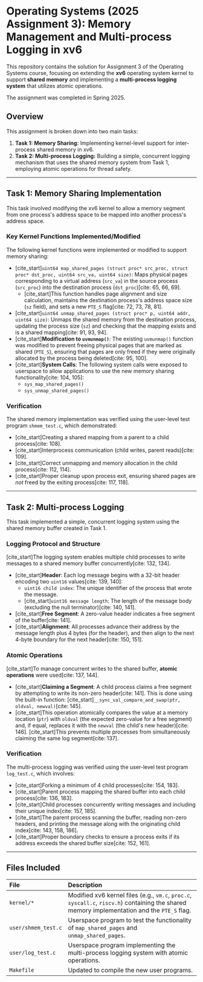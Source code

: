 # Operating Systems (2025 Assignment 3): Memory Management and Multi-process Logging in xv6

This repository contains the solution for Assignment 3 of the Operating Systems course, focusing on extending the **xv6** operating system kernel to support **shared memory** and implementing a **multi-process logging system** that utilizes atomic operations.

The assignment was completed in Spring 2025.

## Overview

This assignment is broken down into two main tasks:

1.  **Task 1: Memory Sharing:** Implementing kernel-level support for inter-process shared memory in xv6.
2.  **Task 2: Multi-process Logging:** Building a simple, concurrent logging mechanism that uses the shared memory system from Task 1, employing atomic operations for thread safety.

---

## Task 1: Memory Sharing Implementation

This task involved modifying the xv6 kernel to allow a memory segment from one process's address space to be mapped into another process's address space.

### Key Kernel Functions Implemented/Modified

The following kernel functions were implemented or modified to support memory sharing:

* [cite_start]`uint64 map_shared_pages (struct proc* src_proc, struct proc* dst_proc, uint64 src_va, uint64 size)`: Maps physical pages corresponding to a virtual address (`src_va`) in the source process (`src_proc`) into the destination process (`dst_proc`)[cite: 65, 66, 69].
    * [cite_start]This function handles page alignment and size calculation, maintains the destination process's address space size (`sz` field), and sets a new `PTE_S` flag[cite: 72, 73, 78, 81].
* [cite_start]`uint64 unmap_shared_pages (struct proc* p, uint64 addr, uint64 size)`: Unmaps the shared memory from the destination process, updating the process size (`sz`) and checking that the mapping exists and is a shared mapping[cite: 91, 93, 94].
* [cite_start]**Modification to `uvmunmap()`**: The existing `uvmunmap()` function was modified to prevent freeing physical pages that are marked as shared (`PTE_S`), ensuring that pages are only freed if they were originally allocated by the process being deleted[cite: 95, 100].
* [cite_start]**System Calls**: The following system calls were exposed to userspace to allow applications to use the new memory sharing functionality[cite: 104, 105]:
    * `sys_map_shared_pages()`
    * `sys_unmap_shared_pages()`

### Verification

The shared memory implementation was verified using the user-level test program `shmem_test.c`, which demonstrated:

* [cite_start]Creating a shared mapping from a parent to a child process[cite: 108].
* [cite_start]Interprocess communication (child writes, parent reads)[cite: 109].
* [cite_start]Correct unmapping and memory allocation in the child process[cite: 112, 114].
* [cite_start]Proper cleanup upon process exit, ensuring shared pages are *not* freed by the exiting process[cite: 117, 118].

---

## Task 2: Multi-process Logging

This task implemented a simple, concurrent logging system using the shared memory buffer created in Task 1.

### Logging Protocol and Structure

[cite_start]The logging system enables multiple child processes to write messages to a shared memory buffer concurrently[cite: 132, 134].

* [cite_start]**Header**: Each log message begins with a 32-bit header encoding two `uint16` values[cite: 139, 140]:
    * `uint16 child index`: The unique identifier of the process that wrote the message.
    * [cite_start]`uint16 message length`: The length of the message body (excluding the null terminator)[cite: 140, 141].
* [cite_start]**Free Segment**: A zero-value header indicates a free segment of the buffer[cite: 141].
* [cite_start]**Alignment**: All processes advance their address by the message length plus 4 bytes (for the header), and then align to the next 4-byte boundary for the next header[cite: 150, 151].

### Atomic Operations

[cite_start]To manage concurrent writes to the shared buffer, **atomic operations** were used[cite: 137, 144].

* [cite_start]**Claiming a Segment**: A child process claims a free segment by attempting to write its non-zero header[cite: 141]. This is done using the built-in function:
    [cite_start]`__sync_val_compare_and_swap(ptr, oldval, newval)`[cite: 145].
* [cite_start]This operation atomically compares the value at a memory location (`ptr`) with `oldval` (the expected zero-value for a free segment) and, if equal, replaces it with the `newval` (the child's new header)[cite: 146]. [cite_start]This prevents multiple processes from simultaneously claiming the same log segment[cite: 137].

### Verification

The multi-process logging was verified using the user-level test program `log_test.c`, which involves:

* [cite_start]Forking a minimum of 4 child processes[cite: 154, 183].
* [cite_start]Parent process mapping the shared buffer into each child process[cite: 136, 183].
* [cite_start]Child processes concurrently writing messages and including their unique index[cite: 157, 185].
* [cite_start]The parent process scanning the buffer, reading non-zero headers, and printing the message along with the originating child index[cite: 143, 158, 186].
* [cite_start]Proper boundary checks to ensure a process exits if its address exceeds the shared buffer size[cite: 152, 161].

---

## Files Included

| File | Description |
| :--- | :--- |
| `kernel/*` | Modified xv6 kernel files (e.g., `vm.c`, `proc.c`, `syscall.c`, `riscv.h`) containing the shared memory implementation and the `PTE_S` flag. |
| `user/shmem_test.c` | Userspace program to test the functionality of `map_shared_pages` and `unmap_shared_pages`. |
| `user/log_test.c` | Userspace program implementing the multi-process logging system with atomic operations. |
| `Makefile` | Updated to compile the new user programs. |